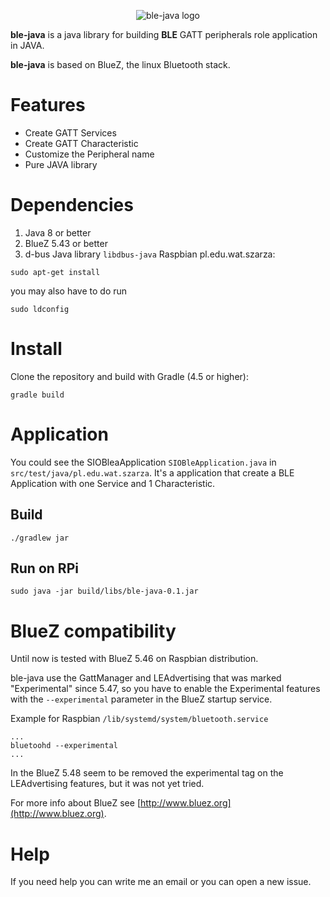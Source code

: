 <p align="center">
  <img src="ble-java-logo.png" alt="ble-java logo"/>
</p>

**ble-java** is a java library for building **BLE** GATT peripherals role application in JAVA.

**ble-java** is based on BlueZ, the linux Bluetooth stack.

# Features
* Create GATT Services
* Create GATT Characteristic
* Customize the Peripheral name
* Pure JAVA library

# Dependencies
1. Java 8 or better
2. BlueZ 5.43 or better
3. d-bus Java library `libdbus-java`
Raspbian pl.edu.wat.szarza:
```
sudo apt-get install
```
you may also have to do run
```
sudo ldconfig
```

# Install
Clone the repository and build with Gradle (4.5 or higher):
```
gradle build
```

# Application
You could see the SIOBleaApplication `SIOBleApplication.java` in `src/test/java/pl.edu.wat.szarza`.
It's a application that create a BLE Application with one Service and 1 Characteristic.

## Build
```
./gradlew jar
```

## Run on RPi
```
sudo java -jar build/libs/ble-java-0.1.jar
```

# BlueZ compatibility
Until now is tested with BlueZ 5.46 on Raspbian distribution.

ble-java use the GattManager and LEAdvertising that was marked "Experimental" since 5.47, so you have to enable the Experimental features with the `--experimental` parameter in the BlueZ startup service.

Example for Raspbian `/lib/systemd/system/bluetooth.service`

```
...
bluetoohd --experimental
...
```

In the BlueZ 5.48 seem to be removed the experimental tag on the LEAdvertising features, but it was not yet tried.

For more info about BlueZ see [http://www.bluez.org](http://www.bluez.org).

# Help
If you need help you can write me an email or you can open a new issue.
